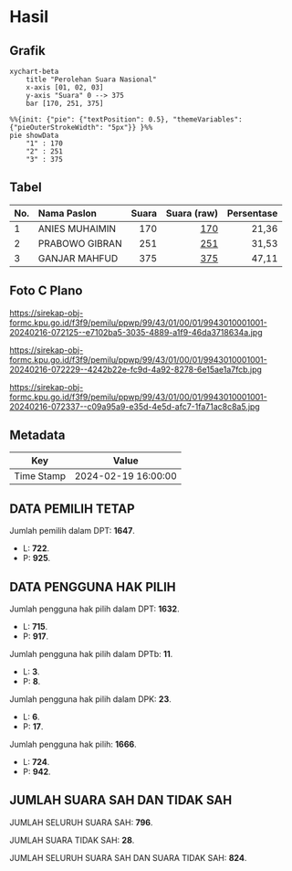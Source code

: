 # Hasil

## Grafik

```mermaid
xychart-beta
    title "Perolehan Suara Nasional"
    x-axis [01, 02, 03]
    y-axis "Suara" 0 --> 375
    bar [170, 251, 375]
```

```mermaid
%%{init: {"pie": {"textPosition": 0.5}, "themeVariables": {"pieOuterStrokeWidth": "5px"}} }%%
pie showData
    "1" : 170
    "2" : 251
    "3" : 375
```

## Tabel

| No. | Nama Paslon    | Suara | Suara (raw) | Persentase |
|:--- |:-------------- | -----:| -----------:| ----------:|
| 1   | ANIES MUHAIMIN | 170   | [170][p-1]  | 21,36      |
| 2   | PRABOWO GIBRAN | 251   | [251][p-2]  | 31,53      |
| 3   | GANJAR MAHFUD  | 375   | [375][p-3]  | 47,11      |


[p-1]: https://github.com/gigit-pemilu/pemilu-2024/blob/main/pilpres/hitung-suara/sub/99-luar-negeri/sub/43-hamburg-jerman/sub/01-hamburg-jerman/sub/0001-hamburg-jerman/sub/001-pos-001/sub/paslon-1.txt
[p-2]: https://github.com/gigit-pemilu/pemilu-2024/blob/main/pilpres/hitung-suara/sub/99-luar-negeri/sub/43-hamburg-jerman/sub/01-hamburg-jerman/sub/0001-hamburg-jerman/sub/001-pos-001/sub/paslon-2.txt
[p-3]: https://github.com/gigit-pemilu/pemilu-2024/blob/main/pilpres/hitung-suara/sub/99-luar-negeri/sub/43-hamburg-jerman/sub/01-hamburg-jerman/sub/0001-hamburg-jerman/sub/001-pos-001/sub/paslon-3.txt

## Foto C Plano

https://sirekap-obj-formc.kpu.go.id/f3f9/pemilu/ppwp/99/43/01/00/01/9943010001001-20240216-072125--e7102ba5-3035-4889-a1f9-46da3718634a.jpg

https://sirekap-obj-formc.kpu.go.id/f3f9/pemilu/ppwp/99/43/01/00/01/9943010001001-20240216-072229--4242b22e-fc9d-4a92-8278-6e15ae1a7fcb.jpg

https://sirekap-obj-formc.kpu.go.id/f3f9/pemilu/ppwp/99/43/01/00/01/9943010001001-20240216-072337--c09a95a9-e35d-4e5d-afc7-1fa71ac8c8a5.jpg


## Metadata

| Key        | Value               |
| ---------- | ------------------- |
| Time Stamp | 2024-02-19 16:00:00 |


## DATA PEMILIH TETAP

Jumlah pemilih dalam DPT: **1647**.
 * L: **722**.
 * P: **925**.

## DATA PENGGUNA HAK PILIH

Jumlah pengguna hak pilih dalam DPT: **1632**.
 * L: **715**.
 * P: **917**.

Jumlah pengguna hak pilih dalam DPTb: **11**.
 * L: **3**.
 * P: **8**.

Jumlah pengguna hak pilih dalam DPK: **23**.
 * L: **6**.
 * P: **17**.

Jumlah pengguna hak pilih: **1666**.
 * L: **724**.
 * P: **942**.

## JUMLAH SUARA SAH DAN TIDAK SAH

JUMLAH SELURUH SUARA SAH: **796**.

JUMLAH SUARA TIDAK SAH: **28**.

JUMLAH SELURUH SUARA SAH DAN SUARA TIDAK SAH: **824**.



